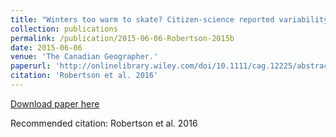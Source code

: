 ```yaml
---
title: "Winters too warm to skate? Citizen-science reported variability in availability of outdoor skating in Canada."
collection: publications
permalink: /publication/2015-06-06-Robertson-2015b
date: 2015-06-06
venue: 'The Canadian Geographer.'
paperurl: 'http://onlinelibrary.wiley.com/doi/10.1111/cag.12225/abstract'
citation: 'Robertson et al. 2016'
---
```


<a href='http://onlinelibrary.wiley.com/doi/10.1111/cag.12225/abstract'>Download paper here</a>

Recommended citation: Robertson et al. 2016